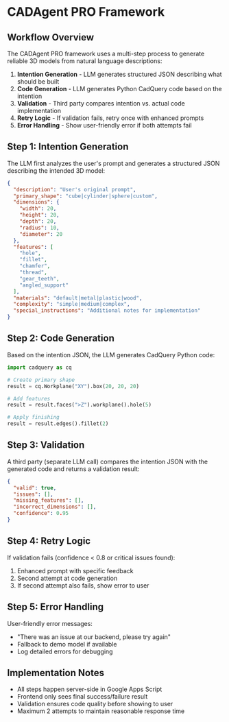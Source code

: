 # CADAgent PRO Framework

## Workflow Overview

The CADAgent PRO framework uses a multi-step process to generate reliable 3D models from natural language descriptions:

1. **Intention Generation** - LLM generates structured JSON describing what should be built
2. **Code Generation** - LLM generates Python CadQuery code based on the intention
3. **Validation** - Third party compares intention vs. actual code implementation
4. **Retry Logic** - If validation fails, retry once with enhanced prompts
5. **Error Handling** - Show user-friendly error if both attempts fail

## Step 1: Intention Generation

The LLM first analyzes the user's prompt and generates a structured JSON describing the intended 3D model:

```json
{
  "description": "User's original prompt",
  "primary_shape": "cube|cylinder|sphere|custom",
  "dimensions": {
    "width": 20,
    "height": 20,
    "depth": 20,
    "radius": 10,
    "diameter": 20
  },
  "features": [
    "hole",
    "fillet",
    "chamfer",
    "thread",
    "gear_teeth",
    "angled_support"
  ],
  "materials": "default|metal|plastic|wood",
  "complexity": "simple|medium|complex",
  "special_instructions": "Additional notes for implementation"
}
```

## Step 2: Code Generation

Based on the intention JSON, the LLM generates CadQuery Python code:

```python
import cadquery as cq

# Create primary shape
result = cq.Workplane("XY").box(20, 20, 20)

# Add features
result = result.faces(">Z").workplane().hole(5)

# Apply finishing
result = result.edges().fillet(2)
```

## Step 3: Validation

A third party (separate LLM call) compares the intention JSON with the generated code and returns a validation result:

```json
{
  "valid": true,
  "issues": [],
  "missing_features": [],
  "incorrect_dimensions": [],
  "confidence": 0.95
}
```

## Step 4: Retry Logic

If validation fails (confidence < 0.8 or critical issues found):
1. Enhanced prompt with specific feedback
2. Second attempt at code generation
3. If second attempt also fails, show error to user

## Step 5: Error Handling

User-friendly error messages:
- "There was an issue at our backend, please try again"
- Fallback to demo model if available
- Log detailed errors for debugging

## Implementation Notes

- All steps happen server-side in Google Apps Script
- Frontend only sees final success/failure result
- Validation ensures code quality before showing to user
- Maximum 2 attempts to maintain reasonable response time
